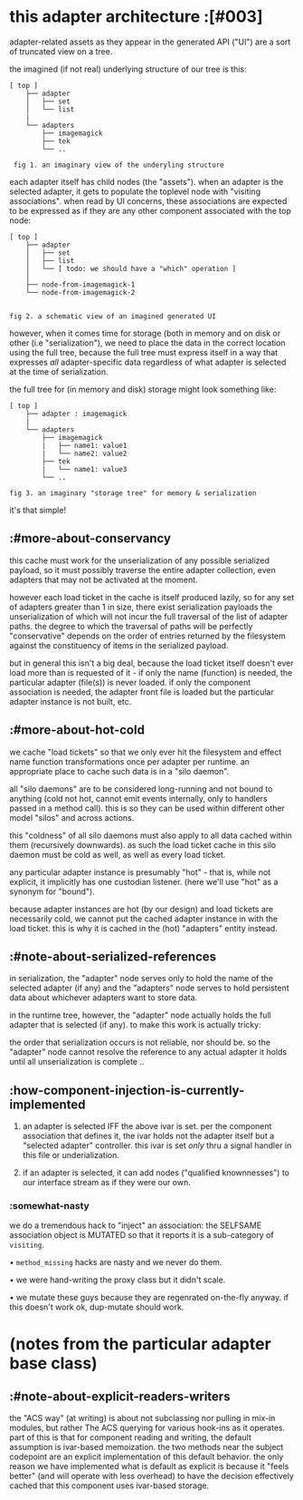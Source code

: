 # this adapter architecture :[#003]

adapter-related assets as they appear in the generated API ("UI") are a
sort of truncated view on a tree.

the imagined (if not real) underlying structure of our tree is this:

    [ top ]
        ├── adapter
        │   ├── set
        │   └── list
        |
        └── adapters
            ├── imagemagick
            ├── tek
            └── ..

     fig 1. an imaginary view of the underyling structure

each adapter itself has child nodes (the "assets"). when an adapter is
the selected adapter, it gets to populate the toplevel node with
"visiting associations". when read by UI concerns, these associations are
expected to be expressed as if they are any other component associated
with the top node:

    [ top ]
        ├── adapter
        │   ├── set
        │   ├── list
        │   └── [ todo: we should have a "which" operation ]
        │ 
        ├── node-from-imagemagick-1
        └── node-from-imagemagick-2


    fig 2. a schematic view of an imagined generated UI

however, when it comes time for storage (both in memory and on disk or
other (i.e "serialization"), we need to place the data in the correct
location using the full tree, because the full tree must express itself
in a way that expresses *all* adapter-specific data regardless of what
adapter is selected at the time of serialization.

the full tree for (in memory and disk) storage might look something like:

    [ top ]
        ├── adapter : imagemagick
        |
        └── adapters
            ├── imagemagick
            |   ├── name1: value1
            |   └── name2: value2
            ├── tek
            |   └── name1: value3
            └── ..

    fig 3. an imaginary "storage tree" for memory & serialization

it's that simple!




## :#more-about-conservancy

this cache must work for the unserialization of any possible serialized
payload, so it must possibly traverse the entire adapter collection,
even adapters that may not be activated at the moment.

however each load ticket in the cache is itself produced lazily, so
for any set of adapters greater than 1 in size, there exist
serialization payloads the unserialization of which will not incur the
full traversal of the list of adapter paths. the degree to which the
traversal of paths will be perfectly "conservative" depends on the
order of entries returned by the filesystem against the constituency of
items in the serialized payload.

but in general this isn't a big deal, because the load ticket itself
doesn't ever load more than is requested of it - if only the name
(function) is needed, the particular adapter (file(s)) is never loaded.
if only the component association is needed, the adapter front file is
loaded but the particular adapter instance is not built, etc.




## :#more-about-hot-cold

we cache "load tickets" so that we only ever hit the filesystem and
effect name function transformations once per adapter per runtime.
an appropriate place to cache such data is in a "silo daemon".

all "silo daemons" are to be considered long-running and not bound to
anything (cold not hot, cannot emit events internally, only to handlers
passed in a method call). this is so they can be used within different
other model "silos" and across actions.

this "coldness" of all silo daemons must also apply to all data cached
within them (recursively downwards). as such the load ticket cache in
this silo daemon must be cold as well, as well as every load ticket.

any particular adapter instance is presumably "hot" - that is, while
not explicit, it implicitly has one custodian listener. (here we'll use
"hot" as a synonym for "bound").

because adapter instances are hot (by our design) and load tickets are
necessarily cold, we cannot put the cached adapter instance in with the
load ticket. this is why it is cached in the (hot) "adapters" entity
instead.




## :#note-about-serialized-references

in serialization, the "adapter" node serves only to hold the name of
the selected adapter (if any) and the "adapter*s*" node serves to hold
persistent data about whichever adapters want to store data.

in the runtime tree, however, the "adapter" node actually holds the full
adapter that is selected (if any). to make this work is actually
tricky:

the order that serialization occurs is not reliable, nor should be.
so the "adapter" node cannot resolve the reference to any actual adapter
it holds until all unserialization is complete ..




## :how-component-injection-is-currently-implemented

1) an adapter is selected IFF the above ivar is set. per the
component association that defines it, the ivar holds not the
adapter itself but a "selected adapter" controller. this ivar is
set *only* thru a signal handler in this file or underialization.

2) if an adapter is selected, it can add nodes ("qualified
knownnesses") to our interface stream as if they were our own.


### :somewhat-nasty

we do a tremendous hack to "inject" an association:
the SELFSAME association object is MUTATED so that it reports
it is a sub-category of `visiting`.

  • `method_missing` hacks are nasty and we never do them.

  • we were hand-writing the proxy class but it didn't scale.

  • we mutate these guys because they are regenrated on-the-fly anyway.
    if this doesn't work ok, dup-mutate should work.




# (notes from the particular adapter base class)

## :#note-about-explicit-readers-writers

the "ACS way" (at writing) is about not subclassing nor pulling in
mix-in modules, but rather The ACS querying for various hook-ins as it
operates. part of this is that for component reading and writing, the
default assumption is ivar-based memoization. the two methods near the
subject codepoint are an explicit implementation of this default
behavior. the only reason we have implemented what is default as
explicit is because it "feels better" (and will operate with less
overhead) to have the decision effectively cached that this component
uses ivar-based storage.

